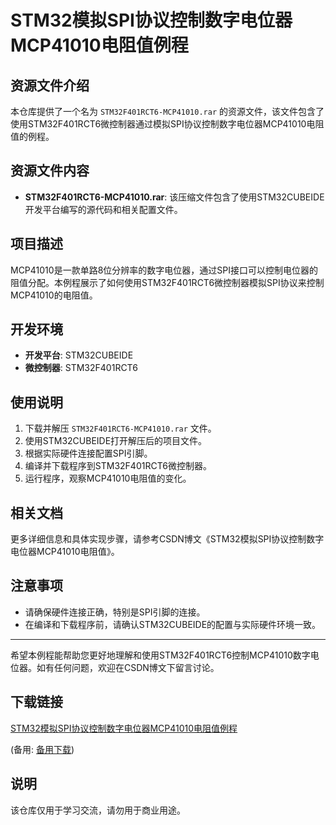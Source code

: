 # STM32模拟SPI协议控制数字电位器MCP41010电阻值例程

## 资源文件介绍

本仓库提供了一个名为 `STM32F401RCT6-MCP41010.rar` 的资源文件，该文件包含了使用STM32F401RCT6微控制器通过模拟SPI协议控制数字电位器MCP41010电阻值的例程。

## 资源文件内容

- **STM32F401RCT6-MCP41010.rar**: 该压缩文件包含了使用STM32CUBEIDE开发平台编写的源代码和相关配置文件。

## 项目描述

MCP41010是一款单路8位分辨率的数字电位器，通过SPI接口可以控制电位器的阻值分配。本例程展示了如何使用STM32F401RCT6微控制器模拟SPI协议来控制MCP41010的电阻值。

## 开发环境

- **开发平台**: STM32CUBEIDE
- **微控制器**: STM32F401RCT6

## 使用说明

1. 下载并解压 `STM32F401RCT6-MCP41010.rar` 文件。
2. 使用STM32CUBEIDE打开解压后的项目文件。
3. 根据实际硬件连接配置SPI引脚。
4. 编译并下载程序到STM32F401RCT6微控制器。
5. 运行程序，观察MCP41010电阻值的变化。

## 相关文档

更多详细信息和具体实现步骤，请参考CSDN博文《STM32模拟SPI协议控制数字电位器MCP41010电阻值》。

## 注意事项

- 请确保硬件连接正确，特别是SPI引脚的连接。
- 在编译和下载程序前，请确认STM32CUBEIDE的配置与实际硬件环境一致。

---

希望本例程能帮助您更好地理解和使用STM32F401RCT6控制MCP41010数字电位器。如有任何问题，欢迎在CSDN博文下留言讨论。

## 下载链接
[STM32模拟SPI协议控制数字电位器MCP41010电阻值例程](https://pan.quark.cn/s/b503b43f4d7b) 

(备用: [备用下载](https://pan.baidu.com/s/1p1T6ubR4oUbV2h6kb8nXDg?pwd=1234))

## 说明

该仓库仅用于学习交流，请勿用于商业用途。
